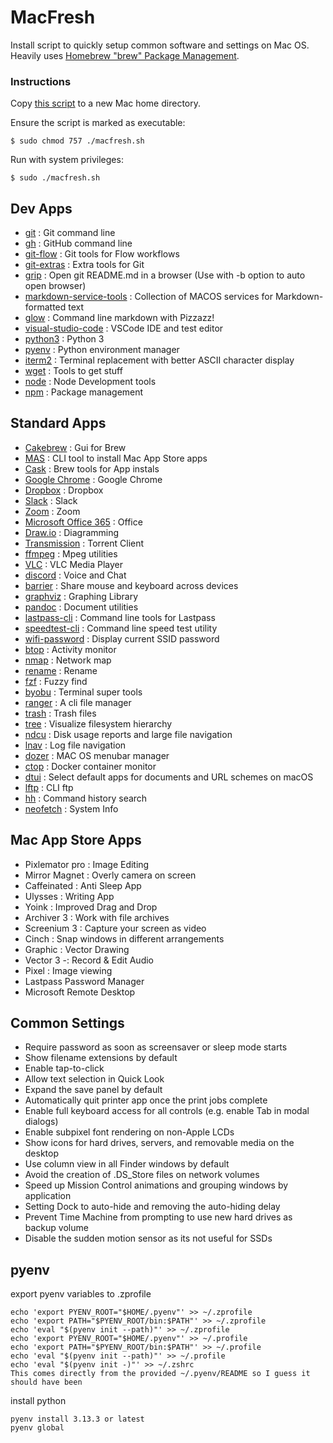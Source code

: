# MacFresh

Install script to quickly setup common software and settings on Mac OS. Heavily uses [Homebrew "brew" Package Management](https://brew.sh/).

### Instructions

Copy [this script](https://raw.githubusercontent.com/schneik80/MacFresh/main/macfresh.sh) to a new Mac home directory.

Ensure the script is marked as executable:

`$ sudo chmod 757 ./macfresh.sh`

Run with system privileges:

`$ sudo ./macfresh.sh`

## Dev Apps

- [git](https://formulae.brew.sh/formula/git) : Git command line
- [gh](https://formulae.brew.sh/formula/gh) : GitHub command line
- [git-flow](https://formulae.brew.sh/formula/git-flow) : Git tools for Flow workflows
- [git-extras](https://formulae.brew.sh/formula/git-extras) : Extra tools for Git
- [grip](https://formulae.brew.sh/formula/grip) : Open git README.md in a browser (Use with -b option to auto open
  browser)
- [markdown-service-tools](https://formulae.brew.sh/formula/markdown-service-tools) : Collection of MACOS services for Markdown-formatted text
- [glow](https://formulae.brew.sh/formula/glow) : Command line markdown with Pizzazz!
- [visual-studio-code](https://formulae.brew.sh/formula/visual-studio-code) : VSCode IDE and test editor
- [python3](https://formulae.brew.sh/formula/python) : Python 3
- [pyenv](https://formulae.brew.sh/formula/pyenv) : Python environment manager
- [iterm2](https://formulae.brew.sh/formula/iterm2) : Terminal replacement with better ASCII character display
- [wget](https://formulae.brew.sh/formula/wget) : Tools to get stuff
- [node](https://formulae.brew.sh/formula/node) : Node Development tools
- [npm](https://formulae.brew.sh/formula/npm) : Package management

## Standard Apps

- [Cakebrew](https://formulae.brew.sh/cask/cakebrew) : Gui for Brew
- [MAS](https://formulae.brew.sh/formula/mas) : CLI tool to install Mac App Store apps
- [Cask](https://formulae.brew.sh/formula/cask) : Brew tools for App instals
- [Google Chrome](goggle.com) : Google Chrome
- [Dropbox](dropbox.com) : Dropbox
- [Slack](slack.com) : Slack
- [Zoom](zoom.com) : Zoom
- [Microsoft Office 365](office365.com) : Office
- [Draw.io](draw.io) : Diagramming
- [Transmission](https://transmissionbt.com) : Torrent Client
- [ffmpeg](https://formulae.brew.sh/formula/ffmpeg) : Mpeg utilities
- [VLC](vlc.com) : VLC Media Player
- [discord](discore.com) : Voice and Chat
- [barrier](https://formulae.brew.sh/formula/barrier) : Share mouse and keyboard across devices
- [graphviz](graphviz.com) : Graphing Library
- [pandoc](pandoc.com) : Document utilities
- [lastpass-cli](https://formulae.brew.sh/formula/lastpass-cli) : Command line tools for Lastpass
- [speedtest-cli](https://formulae.brew.sh/formula/speedtest-cli) : Command line speed test utility
- [wifi-password](https://formulae.brew.sh/formula/wifi-password) : Display current SSID password
- [btop](https://formulae.brew.sh/formula/btop) : Activity monitor
- [nmap](https://formulae.brew.sh/formula/nmap) : Network map
- [rename](https://formulae.brew.sh/formula/rename) : Rename
- [fzf](https://formulae.brew.sh/formula/fzf) : Fuzzy find
- [byobu](https://formulae.brew.sh/formula/byobu) : Terminal super tools
- [ranger](https://formulae.brew.sh/formula/ranger) : A cli file manager
- [trash](https://formulae.brew.sh/formula/trash) : Trash files
- [tree](https://formulae.brew.sh/formula/tree) : Visualize filesystem hierarchy
- [ndcu](https://formulae.brew.sh/formula/ndcu) : Disk usage reports and large file navigation
- [lnav](https://formulae.brew.sh/formula/lnav) : Log file navigation
- [dozer](https://formulae.brew.sh/formula/dozer) : MAC OS menubar manager
- [ctop](https://formulae.brew.sh/formula/ctop) : Docker container monitor
- [dtui](https://formulae.brew.sh/formula/duti) : Select default apps for documents and URL schemes on macOS
- [lftp](https://formulae.brew.sh/formula/duti) : CLI ftp
- [hh](https://formulae.brew.sh/formula/hh) : Command history search
- [neofetch](https://formulae.brew.sh/formula/neofetch) : System Info

## Mac App Store Apps

- Pixlemator pro : Image Editing
- Mirror Magnet : Overly camera on screen
- Caffeinated : Anti Sleep App
- Ulysses : Writing App
- Yoink : Improved Drag and Drop
- Archiver 3 : Work with file archives
- Screenium 3 : Capture your screen as video
- Cinch : Snap windows in different arrangements
- Graphic : Vector Drawing
- Vector 3 -: Record & Edit Audio
- Pixel : Image viewing
- Lastpass Password Manager
- Microsoft Remote Desktop

## Common Settings

- Require password as soon as screensaver or sleep mode starts
- Show filename extensions by default
- Enable tap-to-click
- Allow text selection in Quick Look
- Expand the save panel by default
- Automatically quit printer app once the print jobs complete
- Enable full keyboard access for all controls (e.g. enable Tab in modal dialogs)
- Enable subpixel font rendering on non-Apple LCDs
- Show icons for hard drives, servers, and removable media on the desktop
- Use column view in all Finder windows by default
- Avoid the creation of .DS_Store files on network volumes
- Speed up Mission Control animations and grouping windows by application
- Setting Dock to auto-hide and removing the auto-hiding delay
- Prevent Time Machine from prompting to use new hard drives as backup volume
- Disable the sudden motion sensor as its not useful for SSDs


## pyenv

export pyenv variables to .zprofile

```
echo 'export PYENV_ROOT="$HOME/.pyenv"' >> ~/.zprofile
echo 'export PATH="$PYENV_ROOT/bin:$PATH"' >> ~/.zprofile
echo 'eval "$(pyenv init --path)"' >> ~/.zprofile
echo 'export PYENV_ROOT="$HOME/.pyenv"' >> ~/.profile
echo 'export PATH="$PYENV_ROOT/bin:$PATH"' >> ~/.profile
echo 'eval "$(pyenv init --path)"' >> ~/.profile
echo 'eval "$(pyenv init -)"' >> ~/.zshrc
This comes directly from the provided ~/.pyenv/README so I guess it should have been

```

install python

```
pyenv install 3.13.3 or latest
pyenv global
```